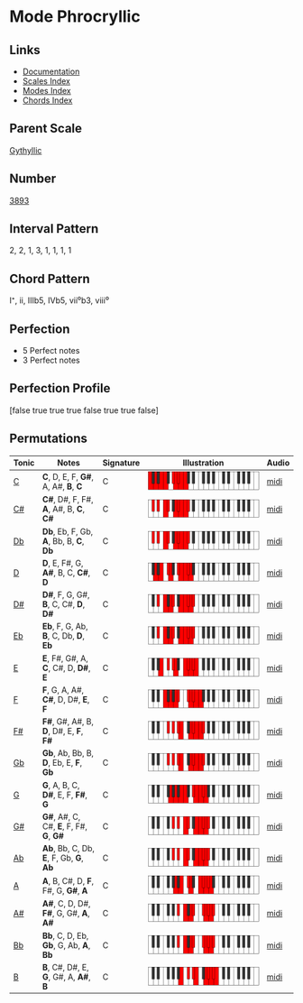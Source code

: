 # Mode Phrocryllic

## Links

- [Documentation](README.md)
- [Scales Index](Scales.md)
- [Modes Index](Modes.md)
- [Chords Index](Chords.md)

## Parent Scale

[Gythyllic](ScaleGythyllic.md)

## Number

[3893](https://ianring.com/musictheory/scales/3893)

## Interval Pattern

2, 2, 1, 3, 1, 1, 1, 1

## Chord Pattern

I⁺, ii, IIIb5, IVb5, vii⁰b3, viii⁰

## Perfection

- 5 Perfect notes
- 3 Perfect notes

## Perfection Profile

[false true true true false true true false]

## Permutations

| Tonic | Notes | Signature | Illustration | Audio |
|-------|-------|-----------|--------------|-------|
| [C](ModeCNaturalPhrocryllic.md) | **C**, D, E, F, **G#**, A, A#, **B**, **C** | C | ![CNaturalPhrocryllic](ModeCNaturalPhrocryllic.png) | [midi](https://github.com/edipermadi/music/blob/main/docs/ModeCNaturalPhrocryllic.mid?raw=true) |
| [C#](ModeCSharpPhrocryllic.md) | **C#**, D#, F, F#, **A**, A#, B, **C**, **C#** | C | ![CSharpPhrocryllic](ModeCSharpPhrocryllic.png) | [midi](https://github.com/edipermadi/music/blob/main/docs/ModeCSharpPhrocryllic.mid?raw=true) |
| [Db](ModeDFlatPhrocryllic.md) | **Db**, Eb, F, Gb, **A**, Bb, B, **C**, **Db** | C | ![DFlatPhrocryllic](ModeDFlatPhrocryllic.png) | [midi](https://github.com/edipermadi/music/blob/main/docs/ModeDFlatPhrocryllic.mid?raw=true) |
| [D](ModeDNaturalPhrocryllic.md) | **D**, E, F#, G, **A#**, B, C, **C#**, **D** | C | ![DNaturalPhrocryllic](ModeDNaturalPhrocryllic.png) | [midi](https://github.com/edipermadi/music/blob/main/docs/ModeDNaturalPhrocryllic.mid?raw=true) |
| [D#](ModeDSharpPhrocryllic.md) | **D#**, F, G, G#, **B**, C, C#, **D**, **D#** | C | ![DSharpPhrocryllic](ModeDSharpPhrocryllic.png) | [midi](https://github.com/edipermadi/music/blob/main/docs/ModeDSharpPhrocryllic.mid?raw=true) |
| [Eb](ModeEFlatPhrocryllic.md) | **Eb**, F, G, Ab, **B**, C, Db, **D**, **Eb** | C | ![EFlatPhrocryllic](ModeEFlatPhrocryllic.png) | [midi](https://github.com/edipermadi/music/blob/main/docs/ModeEFlatPhrocryllic.mid?raw=true) |
| [E](ModeENaturalPhrocryllic.md) | **E**, F#, G#, A, **C**, C#, D, **D#**, **E** | C | ![ENaturalPhrocryllic](ModeENaturalPhrocryllic.png) | [midi](https://github.com/edipermadi/music/blob/main/docs/ModeENaturalPhrocryllic.mid?raw=true) |
| [F](ModeFNaturalPhrocryllic.md) | **F**, G, A, A#, **C#**, D, D#, **E**, **F** | C | ![FNaturalPhrocryllic](ModeFNaturalPhrocryllic.png) | [midi](https://github.com/edipermadi/music/blob/main/docs/ModeFNaturalPhrocryllic.mid?raw=true) |
| [F#](ModeFSharpPhrocryllic.md) | **F#**, G#, A#, B, **D**, D#, E, **F**, **F#** | C | ![FSharpPhrocryllic](ModeFSharpPhrocryllic.png) | [midi](https://github.com/edipermadi/music/blob/main/docs/ModeFSharpPhrocryllic.mid?raw=true) |
| [Gb](ModeGFlatPhrocryllic.md) | **Gb**, Ab, Bb, B, **D**, Eb, E, **F**, **Gb** | C | ![GFlatPhrocryllic](ModeGFlatPhrocryllic.png) | [midi](https://github.com/edipermadi/music/blob/main/docs/ModeGFlatPhrocryllic.mid?raw=true) |
| [G](ModeGNaturalPhrocryllic.md) | **G**, A, B, C, **D#**, E, F, **F#**, **G** | C | ![GNaturalPhrocryllic](ModeGNaturalPhrocryllic.png) | [midi](https://github.com/edipermadi/music/blob/main/docs/ModeGNaturalPhrocryllic.mid?raw=true) |
| [G#](ModeGSharpPhrocryllic.md) | **G#**, A#, C, C#, **E**, F, F#, **G**, **G#** | C | ![GSharpPhrocryllic](ModeGSharpPhrocryllic.png) | [midi](https://github.com/edipermadi/music/blob/main/docs/ModeGSharpPhrocryllic.mid?raw=true) |
| [Ab](ModeAFlatPhrocryllic.md) | **Ab**, Bb, C, Db, **E**, F, Gb, **G**, **Ab** | C | ![AFlatPhrocryllic](ModeAFlatPhrocryllic.png) | [midi](https://github.com/edipermadi/music/blob/main/docs/ModeAFlatPhrocryllic.mid?raw=true) |
| [A](ModeANaturalPhrocryllic.md) | **A**, B, C#, D, **F**, F#, G, **G#**, **A** | C | ![ANaturalPhrocryllic](ModeANaturalPhrocryllic.png) | [midi](https://github.com/edipermadi/music/blob/main/docs/ModeANaturalPhrocryllic.mid?raw=true) |
| [A#](ModeASharpPhrocryllic.md) | **A#**, C, D, D#, **F#**, G, G#, **A**, **A#** | C | ![ASharpPhrocryllic](ModeASharpPhrocryllic.png) | [midi](https://github.com/edipermadi/music/blob/main/docs/ModeASharpPhrocryllic.mid?raw=true) |
| [Bb](ModeBFlatPhrocryllic.md) | **Bb**, C, D, Eb, **Gb**, G, Ab, **A**, **Bb** | C | ![BFlatPhrocryllic](ModeBFlatPhrocryllic.png) | [midi](https://github.com/edipermadi/music/blob/main/docs/ModeBFlatPhrocryllic.mid?raw=true) |
| [B](ModeBNaturalPhrocryllic.md) | **B**, C#, D#, E, **G**, G#, A, **A#**, **B** | C | ![BNaturalPhrocryllic](ModeBNaturalPhrocryllic.png) | [midi](https://github.com/edipermadi/music/blob/main/docs/ModeBNaturalPhrocryllic.mid?raw=true) |
